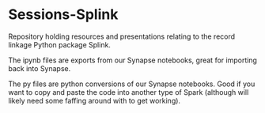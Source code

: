 # Sessions-Splink

Repository holding resources and presentations relating to the record linkage Python package Splink.


The ipynb files are exports from our Synapse notebooks, great for importing back into Synapse.

The py files are python conversions of our Synapse notebooks. Good if you want to copy and paste the code into another type of Spark (although will likely need some faffing around with to get working).